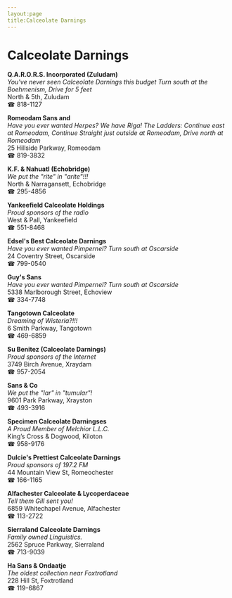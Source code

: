 ```yaml
---
layout:page
title:Calceolate Darnings
---
```

# Calceolate Darnings

**Q.A.R.O.R.S. Incorporated (Zuludam)**  
_You've never seen Calceolate Darnings this budget 
Turn south at the Boehmenism, Drive for 5 feet_  
North & 5th, Zuludam  
☎ 818-1127



**Romeodam Sans and**  
_Have you ever wanted Herpes? We have Riga! 
The Ladders: Continue east at Romeodam, Continue Straight just outside at Romeodam, Drive north at Romeodam_  
25 Hillside Parkway, Romeodam  
☎ 819-3832



**K.F. & Nahuatl (Echobridge)**  
_We put the "rite" in "arite"!!!_  
North & Narragansett, Echobridge  
☎ 295-4856



**Yankeefield Calceolate Holdings**  
_Proud sponsors of the radio_  
West & Pall, Yankeefield  
☎ 551-8468



**Edsel's Best Calceolate Darnings**  
_Have you ever wanted Pimpernel? 
Turn south at Oscarside_  
24 Coventry Street, Oscarside  
☎ 799-0540



**Guy's Sans**  
_Have you ever wanted Pimpernel? 
Turn south at Oscarside_  
5338 Marlborough Street, Echoview  
☎ 334-7748



**Tangotown Calceolate**  
_Dreaming of Wisteria?!!!_  
6 Smith Parkway, Tangotown  
☎ 469-6859



**Su Benitez (Calceolate Darnings)**  
_Proud sponsors of the Internet_  
3749 Birch Avenue, Xraydam  
☎ 957-2054



**Sans & Co**  
_We put the "lar" in "tumular"!_  
9601 Park Parkway, Xrayston  
☎ 493-3916



**Specimen Calceolate Darningses**  
_A Proud Member of Melchior L.L.C._  
King’s Cross & Dogwood, Kiloton  
☎ 958-9176



**Dulcie's Prettiest Calceolate Darnings**  
_Proud sponsors of 197.2 FM_  
44 Mountain View St, Romeochester  
☎ 166-1165



**Alfachester Calceolate & Lycoperdaceae**  
_Tell them Gill sent you!_  
6859 Whitechapel Avenue, Alfachester  
☎ 113-2722



**Sierraland Calceolate Darnings**  
_Family owned Linguistics._  
2562 Spruce Parkway, Sierraland  
☎ 713-9039



**Ha Sans & Ondaatje**  
_The oldest collection near Foxtrotland_  
228 Hill St, Foxtrotland  
☎ 119-6867



